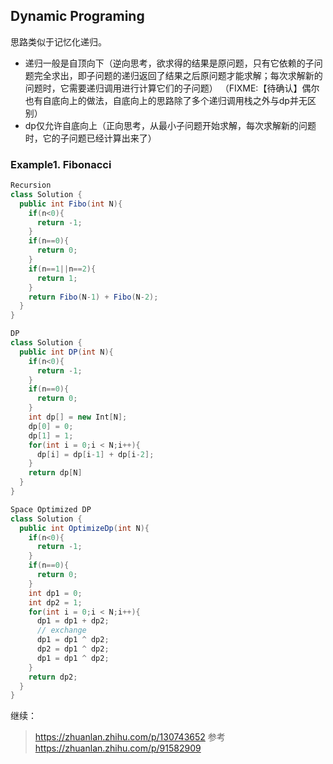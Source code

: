 ## **Dynamic Programing**
思路类似于记忆化递归。
- 递归一般是自顶向下（逆向思考，欲求得的结果是原问题，只有它依赖的子问题完全求出，即子问题的递归返回了结果之后原问题才能求解；每次求解新的问题时，它需要递归调用进行计算它们的子问题）
（FIXME:【待确认】偶尔也有自底向上的做法，自底向上的思路除了多个递归调用栈之外与dp并无区别）
- dp仅允许自底向上（正向思考，从最小子问题开始求解，每次求解新的问题时，它的子问题已经计算出来了）

### **Example1. Fibonacci**
```java
Recursion
class Solution {
  public int Fibo(int N){
    if(n<0){
      return -1;
    }
    if(n==0){
      return 0;
    }
    if(n==1||n==2){
      return 1;
    }
    return Fibo(N-1) + Fibo(N-2);
  }
}
```
```java
DP
class Solution {
  public int DP(int N){
    if(n<0){
      return -1;
    }
    if(n==0){
      return 0;
    }
    int dp[] = new Int[N];
    dp[0] = 0;
    dp[1] = 1;
    for(int i = 0;i < N;i++){
      dp[i] = dp[i-1] + dp[i-2];
    }
    return dp[N]
  }
}
```
```java
Space Optimized DP
class Solution {
  public int OptimizeDp(int N){
    if(n<0){
      return -1;
    }
    if(n==0){
      return 0;
    }
    int dp1 = 0;
    int dp2 = 1;
    for(int i = 0;i < N;i++){
      dp1 = dp1 + dp2;
      // exchange
      dp1 = dp1 ^ dp2;
      dp2 = dp1 ^ dp2;
      dp1 = dp1 ^ dp2;
    }
    return dp2;
  }
}
```

继续：
> https://zhuanlan.zhihu.com/p/130743652
参考
> https://zhuanlan.zhihu.com/p/91582909